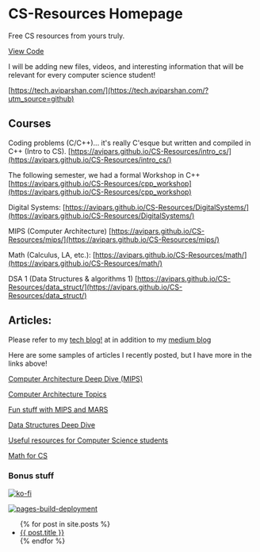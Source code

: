 # CS-Resources Homepage

Free CS resources from yours truly.

[View Code](https://avipars.github.io/CS-Resources/)

I will be adding new files, videos, and interesting information that will be relevant for every computer science student!

[https://tech.aviparshan.com/](https://tech.aviparshan.com/?utm_source=github)

## Courses 

Coding problems (C/C++)... it's really C'esque but written and compiled in C++ (Intro to CS). 
[https://avipars.github.io/CS-Resources/intro_cs/](https://avipars.github.io/CS-Resources/intro_cs/)

The following semester, we had a formal Workshop in C++ 
[https://avipars.github.io/CS-Resources/cpp_workshop](https://avipars.github.io/CS-Resources/cpp_workshop)

Digital Systems:
[https://avipars.github.io/CS-Resources/DigitalSystems/](https://avipars.github.io/CS-Resources/DigitalSystems/)

MIPS (Computer Architecture)
[https://avipars.github.io/CS-Resources/mips/](https://avipars.github.io/CS-Resources/mips/)

Math (Calculus, LA, etc.):
[https://avipars.github.io/CS-Resources/math/](https://avipars.github.io/CS-Resources/math/)

DSA 1 (Data Structures & algorithms 1)
[https://avipars.github.io/CS-Resources/data_struct/](https://avipars.github.io/CS-Resources/data_struct/)


## Articles: 

Please refer to my [tech blog!](tech.aviparshan.com) at  in addition to my [medium blog](https://aviparshan.medium.com/)

Here are some samples of articles I recently posted, but I have more in the links above! 

[Computer Architecture Deep Dive (MIPS)](https://tech.aviparshan.com/2022/06/my-dive-into-computer-architecture.html)

[Computer Architecture Topics](https://tech.aviparshan.com/2022/07/computer-architecture-summary-topics.html)

[Fun stuff with MIPS and MARS](https://tech.aviparshan.com/2022/07/mips-and-little-endians-tips-and-faq-to.html)

[Data Structures Deep Dive](https://tech.aviparshan.com/2022/06/data-and-programming-structures-guide.html)

[Useful resources for Computer Science students](https://tech.aviparshan.com/2021/11/resources-for-computer-science-students.html)

[Math for CS](https://tech.aviparshan.com/2022/06/math-required-for-computer-science-1st.html)
### Bonus stuff

[![ko-fi](https://ko-fi.com/img/githubbutton_sm.svg)](https://ko-fi.com/J3J81LRFO)

[![pages-build-deployment](https://github.com/avipars/CS-Resources/actions/workflows/pages/pages-build-deployment/badge.svg)](https://github.com/avipars/CS-Resources/actions/workflows/pages/pages-build-deployment)


<ul>
  {% for post in site.posts %}
    <li>
      <a href="{{ post.url }}">{{ post.title }}</a>
    </li>
  {% endfor %}
</ul>